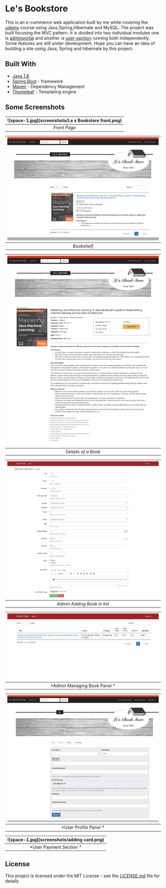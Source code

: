 # Le's Bookstore

This is an e-commerce web application built by me while covering the [udemy]([https://www.udemy.com/complete-e-commerce-course-javaspringhibernate-and-mysql/](https://www.udemy.com/complete-e-commerce-course-javaspringhibernate-and-mysql/)) course using Java,Spring,Hibernate and MySQL. The project was built focusing the MVC pattern. It is divided into two individual modules one is [adminportal]([https://github.com/mefalamin/Le-s-Bookstore-adminportal](https://github.com/mefalamin/Le-s-Bookstore-adminportal)) and another is [user-section]([https://github.com/mefalamin/Le-s-Bookstore-user-section](https://github.com/mefalamin/Le-s-Bookstore-user-section)) running both independently. Some features are still under development. Hope you can have an idea of building a site using Java, Spring and hibernate by this project.


## Built With

* [Java 1.8
](https://www.oracle.com/technetwork/java/javaee/downloads/jdk8-downloads-2133151.html)
* [Spring Boot](https://spring.io/projects/spring-boot) - framework
* [Maven](https://maven.apache.org/) - Dependency Management
* [Thymeleaf](https://www.thymeleaf.org/) - Templating engine

## Some Screenshots


| ![space-1.jpg](screenshots/Le s Bookstore front.png) |
|:--:|
| *Front Page* |

| ![space-1.jpg](screenshots/bookshelf.png) |
|:--:|
| *Bookshelf* |

| ![space-1.jpg](screenshots/details_book.png) |
|:--:|
| *Details of a Book* |

| ![space-1.jpg](screenshots/admin-addbook.png) |
|:--:|
| *Admin Adding Book in list* |

| ![space-1.jpg](screenshots/admin-booklist.png) |
|:--:|
| *Admin Managing Book Panel * |

| ![space-1.jpg](screenshots/userProfile.png) |
|:--:|
| *User Profile Panel * |

| ![space-1.jpg](screenshots/adding card.png) |
|:--:|
| *User Payment Section * |


## License

This project is licensed under the MIT License - see the [LICENSE.md](LICENSE.md) file for details
